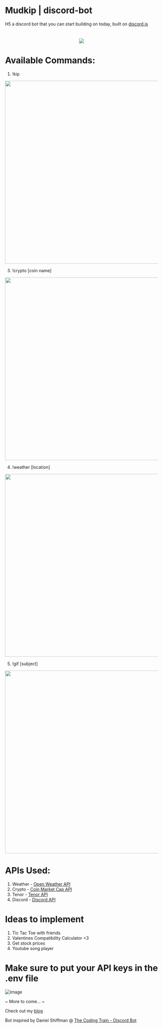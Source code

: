 # Mudkip | discord-bot

H5 a discord bot that you can start building on today, built on [discord.js](https://discord.js.org/#/)

    
<h1 align="center"><img src="https://i.imgflip.com/56sng7.jpg"></h1>


# Available Commands:


1. !kip

<img src="https://i.gyazo.com/3d3fd4c7b96bf11315ee504fb0a5dd0f.gif" width="600">




3. !crypto [coin name]

<img src="https://i.gyazo.com/ca0cba5e5e45296b925f070482876f50.gif" width="600">




4. !weather [location]

<img src="https://i.gyazo.com/919103671e126a7da0907d14cf62c7ae.gif" width="600">




5. !gif [subject]

<img src="https://i.gyazo.com/c2ebc1381efe15cdcd215003c850af86.gif" width="600">




# APIs Used:


1. Weather - [Open Weather API](https://openweathermap.org/api)
2. Crypto - [Coin Market Cap API](https://coinmarketcap.com/api/)
3. Tenor - [Tenor API](https://tenor.com/gifapi)
4. Discord - [Discord API](https://discord.com/developers/docs/intro)





# Ideas to implement


1. Tic Tac Toe with friends
2. Valentines Compatibility Calculator <3
3. Get stock prices
4. Youtube song player




# Make sure to put your API keys in the .env file

![image](https://user-images.githubusercontent.com/67345874/115808784-f08cc780-a3b8-11eb-9674-f367587d79c7.png)


~ More to come... ~


Check out my [blog](https://www.ronald-luo.com/)

Bot inspired by Daniel Shiffman @ [The Coding Train - Discord Bot](https://thecodingtrain.com/learning/bots/discord/)
